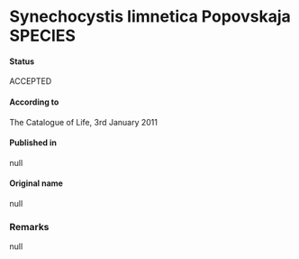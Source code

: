 # Synechocystis limnetica Popovskaja SPECIES

#### Status
ACCEPTED

#### According to
The Catalogue of Life, 3rd January 2011

#### Published in
null

#### Original name
null

### Remarks
null